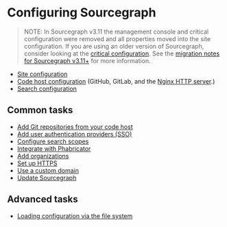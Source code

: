# Configuring Sourcegraph

> NOTE: In Sourcegraph v3.11 the management console and critical configuration were removed and all properties moved into the site configuration. If you are using an older version of Sourcegraph, consider looking at the [critical configuration](critical_config.md). See the [migration notes for Sourcegraph v3.11+](../migration/3_11.md) for more information.

- [Site configuration](site_config.md)
- [Code host configuration](../external_service/index.md) (GitHub, GitLab, and the [Nginx HTTP server](../nginx.md).)
- [Search configuration](../search.md)

## Common tasks

- [Add Git repositories from your code host](../repo/add.md)
- [Add user authentication providers (SSO)](../auth/index.md)
- [Configure search scopes](../../user/search/scopes.md)
- [Integrate with Phabricator](../../integration/phabricator.md)
- [Add organizations](../../user/organizations/index.md)
- [Set up HTTPS](../nginx.md)
- [Use a custom domain](../url.md)
- [Update Sourcegraph](../updates.md)

## Advanced tasks

- [Loading configuration via the file system](advanced_config_file.md)
